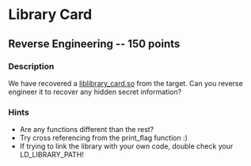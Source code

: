 # Library Card

## Reverse Engineering -- 150 points

### Description

We have recovered a [liblibrary\_card.so](./liblibrary\_card.so) from the target. Can you reverse engineer it to recover any hidden secret information?

### Hints

* Are any functions different than the rest?
* Try cross referencing from the print\_flag function :)
* If trying to link the library with your own code, double check your LD\_LIBRARY\_PATH!
